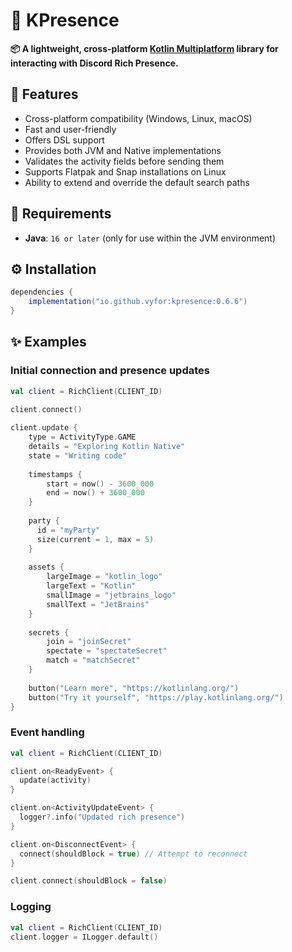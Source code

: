 # 🧩 KPresence

**📦 A lightweight, cross-platform [Kotlin Multiplatform](https://kotlinlang.org/docs/multiplatform.html) library for interacting with Discord Rich Presence.**

## 💎 Features
- Cross-platform compatibility (Windows, Linux, macOS)
- Fast and user-friendly
- Offers DSL support
- Provides both JVM and Native implementations
- Validates the activity fields before sending them
- Supports Flatpak and Snap installations on Linux
- Ability to extend and override the default search paths

## 🔌 Requirements
- **Java**: `16 or later` (only for use within the JVM environment)

## ⚙️ Installation

```gradle
dependencies {
    implementation("io.github.vyfor:kpresence:0.6.6")
}
```

## ✨ Examples

### Initial connection and presence updates
```kt
val client = RichClient(CLIENT_ID)
  
client.connect()

client.update {
    type = ActivityType.GAME
    details = "Exploring Kotlin Native"
    state = "Writing code"
    
    timestamps {
        start = now() - 3600_000
        end = now() + 3600_000
    }
    
    party {
      id = "myParty"
      size(current = 1, max = 5)
    }
    
    assets {
        largeImage = "kotlin_logo"
        largeText = "Kotlin"
        smallImage = "jetbrains_logo"
        smallText = "JetBrains"
    }
    
    secrets {
        join = "joinSecret"
        spectate = "spectateSecret"
        match = "matchSecret"
    }
    
    button("Learn more", "https://kotlinlang.org/")
    button("Try it yourself", "https://play.kotlinlang.org/")
}
```

### Event handling
```kt
val client = RichClient(CLIENT_ID)

client.on<ReadyEvent> {
  update(activity)
}

client.on<ActivityUpdateEvent> {
  logger?.info("Updated rich presence")
}

client.on<DisconnectEvent> {
  connect(shouldBlock = true) // Attempt to reconnect
}

client.connect(shouldBlock = false)
```

### Logging
```kt
val client = RichClient(CLIENT_ID)
client.logger = ILogger.default()
```
